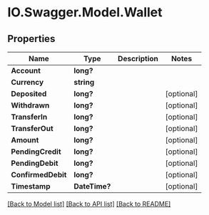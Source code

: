 # IO.Swagger.Model.Wallet
## Properties

Name | Type | Description | Notes
------------ | ------------- | ------------- | -------------
**Account** | **long?** |  | 
**Currency** | **string** |  | 
**Deposited** | **long?** |  | [optional] 
**Withdrawn** | **long?** |  | [optional] 
**TransferIn** | **long?** |  | [optional] 
**TransferOut** | **long?** |  | [optional] 
**Amount** | **long?** |  | [optional] 
**PendingCredit** | **long?** |  | [optional] 
**PendingDebit** | **long?** |  | [optional] 
**ConfirmedDebit** | **long?** |  | [optional] 
**Timestamp** | **DateTime?** |  | [optional] 

[[Back to Model list]](../README.md#documentation-for-models) [[Back to API list]](../README.md#documentation-for-api-endpoints) [[Back to README]](../README.md)

